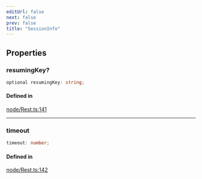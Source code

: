 ```yaml
---
editUrl: false
next: false
prev: false
title: "SessionInfo"
---
```


## Properties

<a id="resumingkey" name="resumingkey"></a>

### resumingKey?

```ts
optional resumingKey: string;
```

#### Defined in

[node/Rest.ts:141](https://github.com/shipgirlproject/shoukaku/blob/761f40f7c0b54473070fa1c40602d1504a8bf167/src/node/Rest.ts#L141)

***

<a id="timeout" name="timeout"></a>

### timeout

```ts
timeout: number;
```

#### Defined in

[node/Rest.ts:142](https://github.com/shipgirlproject/shoukaku/blob/761f40f7c0b54473070fa1c40602d1504a8bf167/src/node/Rest.ts#L142)
